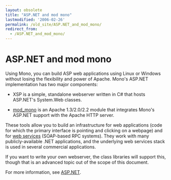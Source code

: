 ```yaml
---
layout: obsolete
title: "ASP.NET and mod mono"
lastmodified: '2006-02-26'
permalink: /old_site/ASP.NET_and_mod_mono/
redirect_from:
  - /ASP.NET_and_mod_mono/
---
```


ASP.NET and mod mono
====================

Using Mono, you can build ASP web applications using Linux or Windows without losing the flexibility and power of Apache. Mono's ASP.NET implementation has two major components:

-   XSP is a simple, standalone webserver written in C\# that hosts ASP.NET's System.Web classes.

-   [mod\_mono]({{site.github.url}}/old_site/Mod_mono "Mod mono") is an Apache 1.3/2.0/2.2 module that integrates Mono's ASP.NET support with the Apache HTTP server.

These tools allow you to build an infrastructure for web applications (code for which the primary interface is pointing and clicking on a webpage) and for [web services]({{site.github.url}}/old_site/Web_Services "Web Services") (SOAP-based RPC systems). They work with many publicly-available .NET applications, and the underlying web services stack is used in several commercial applications.

If you want to write your own webserver, the class libraries will support this, though that is an advanced topic out of the scope of this document.

For more information, see [ASP.NET]({{site.github.url}}/old_site/ASP.NET "ASP.NET").

